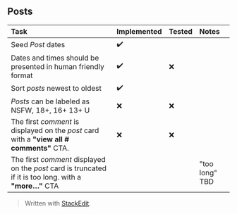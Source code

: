 ## Posts
  
| Task|Implemented|Tested|Notes|
|:--|:--|:--|:--|  
| Seed *Post* dates| :heavy_check_mark:|||  
| Dates and times should be presented in human friendly format|:heavy_check_mark:|:x:||
| Sort *posts* newest to oldest|:heavy_check_mark:|||
| *Posts* can be labeled as NSFW, 18+, 16+ 13+ U|:x:|:x:||  
| The first *comment* is displayed on the *post* card with a **"view all # comments"** CTA.|:x:|:x:  ||  
| The first *comment* displayed on the *post* card is truncated if it is too long. with a **"more…"** CTA |                   ||"too long" TBD|  

> Written with [StackEdit](https://stackedit.io/).
<!--stackedit_data:
eyJoaXN0b3J5IjpbLTE3MDY2MTUyNThdfQ==
-->